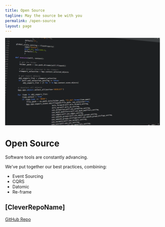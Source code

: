 ```yaml
---
title: Open Source
tagline: May the source be with you
permalink: /open-source
layout: page
---
```


<a href="#" class="image featured"><img src="images/python.png" alt="" /></a>

# Open Source

Software tools are constantly advancing.

We've put together our best practices, combining:

* Event Sourcing
* CQRS
* Datomic
* Re-frame

## [CleverRepoName]

[GitHub Repo](github.com)
